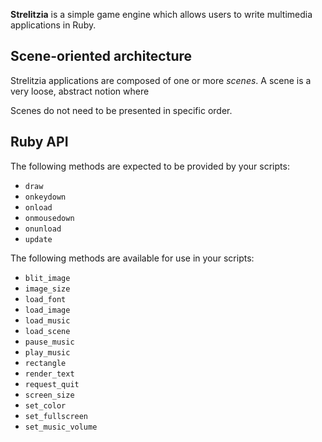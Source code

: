 **Strelitzia** is a simple game engine which allows users to write
multimedia applications in Ruby.


## Scene-oriented architecture

Strelitzia applications are composed of one or more _scenes_. A scene is a
very loose, abstract notion where

Scenes do not need to be presented in specific order. 


## Ruby API

The following methods are expected to be provided by your scripts:

- `draw`
- `onkeydown`
- `onload`
- `onmousedown`
- `onunload`
- `update`

The following methods are available for use in your scripts:

- `blit_image`
- `image_size`
- `load_font`
- `load_image`
- `load_music`
- `load_scene`
- `pause_music`
- `play_music`
- `rectangle`
- `render_text`
- `request_quit`
- `screen_size`
- `set_color`
- `set_fullscreen`
- `set_music_volume`
